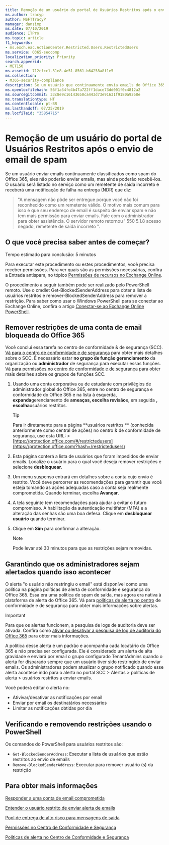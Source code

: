 ```yaml
---
title: Remoção de um usuário do portal de Usuários Restritos após o envio de email de spam
ms.author: tracyp
author: MSFTTracyP
manager: dansimp
ms.date: 07/10/2019
audience: ITPro
ms.topic: article
f1_keywords:
- ms.exch.eac.ActionCenter.Restricted.Users.RestrictedUsers
ms.service: O365-seccomp
localization_priority: Priority
search.appverid:
- MET150
ms.assetid: 712cfcc1-31e8-4e51-8561-b64258a8f1e5
ms.collection:
- M365-security-compliance
description: Se um usuário que continuamente envia emails do Office 365 é classificado como spam, ele será impedido de enviar qualquer outra mensagem de email.
ms.openlocfilehash: 56f1a34fe4b47a722ff1dace73dd001f0c4812a2
ms.sourcegitcommit: 33c8e9c16143650ca443d73e91631f9180a9268e
ms.translationtype: HT
ms.contentlocale: pt-BR
ms.lasthandoff: 07/25/2019
ms.locfileid: "35854715"
---
```

# <a name="removing-a-user-from-the-restricted-users-portal-after-sending-spam-email"></a>Remoção de um usuário do portal de Usuários Restritos após o envio de email de spam

Se um usuário enviar emails continuamente classificados como spam do Office 365, eles não poderão enviar emails, mas ainda poderão recebê-los. O usuário será listado no serviço como um remetente de saída incorreto e receberá uma notificação de falha na entrega (NDR) que diz:

> "A mensagem não pôde ser entregue porque você não foi reconhecido como um remetente válido. O motivo mais comum para isso é que seu endereço de email é suspeito de enviar spam e não tem mais permissão para enviar emails.  Fale com o administrador para obter assistência. O servidor remoto retornou ' 550 5.1.8 acesso negado, remetente de saída incorreto ".

## <a name="what-do-you-need-to-know-before-you-begin"></a>O que você precisa saber antes de começar?
<a name="sectionSection0"> </a>

Tempo estimado para conclusão: 5 minutos
  
Para executar este procedimento ou estes procedimentos, você precisa receber permissões. Para ver quais são as permissões necessárias, confira a Entrada antispam, no tópico [Permissões de recursos no Exchange Online](http://technet.microsoft.com/library/15073ce1-0917-403b-8839-02a2ebc96e16.aspx).

O procedimento a seguir também pode ser realizado pelo PowerShell remoto. Use o cmdlet Get-BlockedSenderAddress para obter a lista de usuários restritos e remover-BlockedSenderAddress para remover a restrição. Para saber como usar o Windows PowerShell para se conectar ao Exchange Online, confira o artigo [Conectar-se ao Exchange Online PowerShell](https://go.microsoft.com/fwlink/p/?linkid=396554).

## <a name="remove-restrictions-for-a-blocked-office-365-email-account"></a>Remover restrições de uma conta de email bloqueada do Office 365

Você conclui essa tarefa no centro de conformidade & de segurança (SCC). [Vá para o centro de conformidade e de segurança](go-to-the-securitycompliance-center.md) para obter mais detalhes sobre o SCC. É necessário estar **no grupo de função gerenciamento** da organização ou **administrador** de segurança para executar essas funções. [Vá para permissões no centro de conformidade e de segurança](permissions-in-the-security-and-compliance-center.md) para obter mais detalhes sobre os grupos de funções SCC.

1. Usando uma conta corporativa ou de estudante com privilégios de administrador global do Office 365, entre no centro de segurança e conformidade do Office 365 e na lista à esquerda, **expanda**gerenciamento de **ameaças, escolha revisão**e, em seguida **, escolha**usuários restritos.
    
    > [!TIP]
    > Para ir diretamente para a página **usuários restritos ** (conhecida anteriormente como central de ações) no centro &amp; de conformidade de segurança, use esta URL: > [https://protection.office.com/#/restrictedusers](https://protection.office.com/?hash=/restrictedusers)

2. Esta página conterá a lista de usuários que foram impedidos de enviar emails.  Localize o usuário para o qual você deseja remover restrições e selecione **desbloquear**.

3. Um menu suspenso entrará em detalhes sobre a conta cujo envio é restrito. Você deve percorrer as recomendações para garantir que você esteja tomando as ações adequadas caso a conta seja realmente comprometida. Quando terminar, escolha **Avançar**.

4. A tela seguinte tem recomendações para ajudar a evitar o futuro compromisso. A habilitação da autenticação multifator (MFA) e a alteração das senhas são uma boa defesa. Clique em **desbloquear usuário** quando terminar.

5. Clique em **Sim** para confirmar a alteração.

    > [!NOTE]
    > Pode levar até 30 minutos para que as restrições sejam removidas. 

## <a name="making-sure-admins-are-alerted-when-this-happens"></a>Garantindo que os administradores sejam alertados quando isso acontecer

O alerta "o usuário não restringiu o email" está disponível como uma política na página políticas de alerta de conformidade e segurança do Office 365. Essa era uma política de spam de saída, mas agora era nativa à plataforma de alerta do Office 365. Vá para [políticas de alerta no centro](alert-policies.md) de conformidade e de segurança para obter mais informações sobre alertas.

> [!IMPORTANT]
> Para que os alertas funcionem, a pesquisa de logs de auditoria deve ser ativada. Confira como [ativar ou desativar a pesquisa de log de auditoria do Office 365](turn-audit-log-search-on-or-off.md) para obter mais informações.

A política desse alerta é um padrão e acompanha cada locatário do Office 365 e não precisa ser configurada. Ele é considerado um alerta de alta gravidade e enviará por email o grupo configurado TenantAdmins quando o alerta for disparado sempre que um usuário tiver sido restringido de enviar emails. Os administradores podem atualizar o grupo notificado quando esse alerta acontece indo para o alerta no portal SCC > Alertas > políticas de alerta > usuários restritos a enviar emails.

Você poderá editar o alerta no:
- Ativivar/desativar as notificações por email
- Enviar por email os destinatários necessários
- Limitar as notificações obtidas por dia

## <a name="checking-for-and-removing-restrictions-using-powershell"></a>Verificando e removendo restrições usando o PowerShell
Os comandos do PowerShell para usuários restritos são:
- `Get-BlockedSenderAddress`: Executar a lista de usuários que estão restritos ao envio de emails
- `Remove-BlockedSenderAddress`: Executar para remover usuário (s) da restrição

## <a name="for-more-information"></a>Para obter mais informações

[Responder a uma conta de email comprometida](responding-to-a-compromised-email-account.md)

[Entender o usuário restrito de enviar alerta de emails](https://docs.microsoft.com/pt-BR/office365/securitycompliance/alert-policies)

[Pool de entrega de alto risco para mensagens de saída](high-risk-delivery-pool-for-outbound-messages.md)

[Permissões no Centro de Conformidade e Segurança](permissions-in-the-security-and-compliance-center.md)

[Políticas de alerta no Centro de Conformidade e Segurança](https://docs.microsoft.com/pt-BR/office365/securitycompliance/alert-policies)
